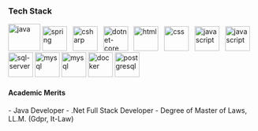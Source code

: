 <!--

Lawyer who discovered my passion for software development and switched careers.  by studying Java developer @ IT-Högskolan and simultaneously .NET Full stack developer @ Chas Academy, alongside building multiple side projects.

<h3>Tech Stack and Tools</h3>-->
<!--
<p align="left"> 
<img src="https://cdn.jsdelivr.net/gh/devicons/devicon/icons/java/java-original.svg" alt="java" width="35" height="35"/> 
<img src="https://cdn.jsdelivr.net/gh/devicons/devicon/icons/csharp/csharp-original.svg" alt="csharp" width="30" height="30"/> 
<img src="https://cdn.jsdelivr.net/gh/devicons/devicon/icons/javascript/javascript-original.svg" alt="javascript" width="30" height="30"/>
<img src="https://cdn.jsdelivr.net/gh/devicons/devicon/icons/html5/html5-original.svg" alt="html" width="30" height="30"/>
  <img src="https://cdn.jsdelivr.net/gh/devicons/devicon/icons/css3/css3-original.svg" alt="css" width="30" height="30"/>
    <img src="https://cdn.jsdelivr.net/gh/devicons/devicon/icons/react/react-original.svg" alt="css" width="30" height="30"/>
  <img src="https://cdn.jsdelivr.net/gh/devicons/devicon/icons/nodejs/nodejs-original.svg" alt="css" width="30" height="30"/>
  <img src="https://cdn.jsdelivr.net/gh/devicons/devicon/icons/mysql/mysql-original.svg" alt="mysql" width="30" height="30"/>
   <img src="https://cdn.jsdelivr.net/gh/devicons/devicon/icons/mongodb/mongodb-original.svg" alt="mysql" width="30" height="30"/>
  <img src="https://cdn.jsdelivr.net/gh/devicons/devicon/icons/docker/docker-original.svg" alt="docker" width="40" height="40"/>
   <img src="https://cdn.jsdelivr.net/gh/devicons/devicon/icons/microsoftsqlserver/microsoftsqlserver-plain.svg" alt="sql-server" width="40" height="40"/> 
   <img src="https://cdn.jsdelivr.net/gh/devicons/devicon/icons/postgresql/postgresql-original.svg" alt="postgresql" width="30" height="30"/>
   <img src="https://cdn.jsdelivr.net/gh/devicons/devicon/icons/sqlite/sqlite-original.svg" alt="postgresql" width="30" height="30"/>
  <img src="https://cdn.jsdelivr.net/gh/devicons/devicon/icons/markdown/markdown-original.svg" alt="markdown" width="30" height="30"/>
  <img src="https://cdn.jsdelivr.net/gh/devicons/devicon/icons/vim/vim-original.svg" alt="vim" width="30" height="30"/>
   <img src="https://cdn.jsdelivr.net/gh/devicons/devicon/icons/git/git-original.svg" alt="git" width="30" height="30"/>
  <img src="https://cdn.jsdelivr.net/gh/devicons/devicon/icons/bash/bash-original.svg" alt="bash" width="30" height="30"/>
   <img src="https://cdn.jsdelivr.net/gh/devicons/devicon/icons/webstorm/webstorm-original.svg" alt="bash" width="30" height="30"/>
    <img src="https://cdn.jsdelivr.net/gh/devicons/devicon/icons/intellij/intellij-original.svg" alt="intellij" width="30" height="30"/>
  <img src="https://cdn.jsdelivr.net/gh/devicons/devicon/icons/visualstudio/visualstudio-plain.svg" alt="visual-studio" width="30" height="30"/>
  <img src="https://cdn.jsdelivr.net/gh/devicons/devicon/icons/vscode/vscode-original.svg" alt="vscode" width="30" height="30"/>
  <img src="https://cdn.jsdelivr.net/gh/devicons/devicon/icons/gradle/gradle-plain.svg" alt="gradle" width="30" height="30"/>
  <img src="https://cdn.jsdelivr.net/gh/devicons/devicon/icons/dotnetcore/dotnetcore-original.svg" alt="dotnetcore" width="30" height="30"/>
  <img src="https://cdn.jsdelivr.net/gh/devicons/devicon/icons/spring/spring-original.svg" alt="spring" width="30" height="30"/>
   <img src="https://cdn.jsdelivr.net/gh/devicons/devicon/icons/nuget/nuget-original.svg" alt="spring" width="30" height="30"/>
   <img src="https://cdn.jsdelivr.net/gh/devicons/devicon/icons/bootstrap/bootstrap-original-wordmark.svg" alt="spring" width="30" height="30"/>
    <img src="https://cdn.jsdelivr.net/gh/devicons/devicon/icons/tailwindcss/tailwindcss-plain.svg" alt="spring" width="30" height="30"/>
      <img src="https://cdn.jsdelivr.net/gh/devicons/devicon/icons/trello/trello-plain.svg" alt="spring" width="30" height="30"/>
    <img src="https://cdn.jsdelivr.net/gh/devicons/devicon/icons/jquery/jquery-original-wordmark.svg" alt="spring" width="30" height="30"/>-->

  <h3>Tech Stack</h3>
  <!--https://cdn.jsdelivr.net/gh/devicons/devicon/icons/threejs/threejs-original.svg-->
  <p/>
<p class="align center">
<img src="https://cdn.jsdelivr.net/gh/devicons/devicon/icons/java/java-original.svg" alt="java" width="65" height="55"/> 

  <img src="https://cdn.jsdelivr.net/gh/devicons/devicon/icons/spring/spring-original.svg" alt="spring" width="50" height="50"/>
&nbsp;
<img src="https://cdn.jsdelivr.net/gh/devicons/devicon/icons/csharp/csharp-original.svg" alt="csharp" width="50" height="50"/> 
&nbsp;
<img src="https://cdn.jsdelivr.net/gh/devicons/devicon/icons/dotnetcore/dotnetcore-plain.svg" alt="dotnet-core" width="50" height="50"/> 
&nbsp;
<img src="https://cdn.jsdelivr.net/gh/devicons/devicon/icons/html5/html5-original.svg" alt="html" width="50" height="50"/>
&nbsp;
  <img src="https://cdn.jsdelivr.net/gh/devicons/devicon/icons/css3/css3-original.svg" alt="css" width="50" height="50"/>
&nbsp;
   <img src="https://cdn.jsdelivr.net/gh/devicons/devicon/icons/javascript/javascript-original.svg" alt="javascript" width="50" height="50"/>
&nbsp;
   <img src="https://cdn.jsdelivr.net/gh/devicons/devicon/icons/react/react-original.svg" alt="javascript" width="50" height="50"/>

  <img src="https://cdn.jsdelivr.net/gh/devicons/devicon/icons/microsoftsqlserver/microsoftsqlserver-plain-wordmark.svg" alt="sql-server" width="50" height="50"/> 

   <img src="https://cdn.jsdelivr.net/gh/devicons/devicon/icons/mysql/mysql-original.svg" alt="mysql" width="50" height="50"/>

   <img src="https://cdn.jsdelivr.net/gh/devicons/devicon/icons/mongodb/mongodb-original.svg" alt="mysql" width="50" height="50"/>

  <img src="https://cdn.jsdelivr.net/gh/devicons/devicon/icons/docker/docker-original.svg" alt="docker" width="50" height="50"/>

   <img src="https://cdn.jsdelivr.net/gh/devicons/devicon/icons/postgresql/postgresql-original.svg" alt="postgresql" width="50" height="50"/>
   
<h4>Academic Merits</h4>
- Java Developer
- .Net Full Stack Developer
- Degree of Master of Laws, LL.M. (Gdpr, It-Law)
<p/>    
 <!--
SQL | .NET Web API | Spring Boot | Spring-Data-JPA | Javafx | Scene Builder | FXML | REST | Thymeleaf | Jdbc | Json | Mockito | JUnit | xUnit | MVC |  Microservices | Github Actions | CI/CD | Gradle | Entity Framework | Minimal API | Linq | SQLite | DbGate | Azure data studio | Maven | YAML | Password encryption & hashing | Payment processing with Stripe & Paypal | Typescript | Markdown | Github API | Scaleability | Responsiveness | Mobile First | Bootstrap | Material ui | Node.js | Three.js | Kaboom.js | Animations | Vite | Redux | Router-dom | Axios | Webstorm | IntelliJ | Visual Studio | VSCode | Spring tool suite | Vim | Git | Bash | Mermaid | Lucid Chart | Draw.io | Postman | Kanban | Trello | Agile & Scrum | Web Content Accessibility Guidelines | It-law | Gdpr-->

  
  <!-- 👋 😊 💜 ✨ 🤓 🌐 📚 💻 ⚙️ 🛠 📄 🎮 🕹️ link -->

   <!-- ---
 
<h4>📚 &nbsp;Publications</h4>
  
  [How Tech Shapes the Law](https://github.com/AnnaAxelsson051/AnnaAxelsson051/files/10737760/Examensarbete.Anna.Axelsson.pdf) 

<h4>💼 &nbsp;Business things I've built</h4>
   
   [Law Firm Website](https://annaaxelsson051.github.io/Law-Firm-website/)
  
<h4>🕹️ &nbsp;Fun things I've built</h4> 
   
   [Sorting Algorithm Visualizer](https://annaaxelsson051.github.io/Sorting-Algorithm-Visualizer/)

   [Retro Super Mario Game](https://annaaxelsson051.github.io/Super-Mario-Game/) (Navigation: < >, space = jump)

-->
<!--
 <h4>Enjoys</h4>
<p>Coding, Neuroscience, Psychology, Art, Humour<p/> -->

    
    
    
    




